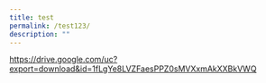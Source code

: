 ```yaml
---
title: test
permalink: /test123/
description: ""
---
```

https://drive.google.com/uc?export=download&id=1fLgYe8LVZFaesPPZ0sMVXxmAkXXBkVWQ